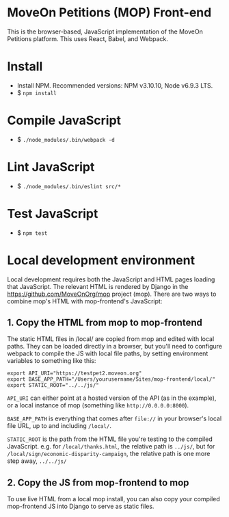 # MoveOn Petitions (MOP) Front-end

This is the browser-based, JavaScript implementation of the MoveOn Petitions platform. This uses React, Babel, and Webpack.

# Install

* Install NPM. Recommended versions: NPM v3.10.10, Node v6.9.3 LTS.
* $ `npm install`

# Compile JavaScript

* $ `./node_modules/.bin/webpack -d`

# Lint JavaScript

* $ `./node_modules/.bin/eslint src/*`

# Test JavaScript

* $ `npm test`

# Local development environment

Local development requires both the JavaScript and HTML pages loading that JavaScript. The relevant HTML is rendered by Django in the https://github.com/MoveOnOrg/mop project (mop). There are two ways to combine mop's HTML with mop-frontend's JavaScript:

## 1. Copy the HTML from mop to mop-frontend

The static HTML files in /local/ are copied from mop and edited with local paths. They can be loaded directly in a browser, but you'll need to configure webpack to compile the JS with local file paths, by setting environment variables to something like this:

```
export API_URI="https://testpet2.moveon.org"
export BASE_APP_PATH="/Users/yourusername/Sites/mop-frontend/local/"
export STATIC_ROOT="../../js/"
```

`API_URI` can either point at a hosted version of the API (as in the example), or a local instance of mop (something like `http://0.0.0.0:8000`).

`BASE_APP_PATH` is everything that comes after `file://` in your browser's local file URL, up to and including `/local/`.

`STATIC_ROOT` is the path from the HTML file you're testing to the compiled JavaScript. e.g. for `/local/thanks.html`, the relative path is `../js/`, but for `/local/sign/economic-disparity-campaign`, the relative path is one more step away, `../../js/`

## 2. Copy the JS from mop-frontend to mop

To use live HTML from a local mop install, you can also copy your compiled mop-frontend JS into Django to serve as static files.
